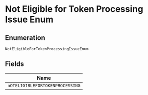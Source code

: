 
# Not Eligible for Token Processing Issue Enum

## Enumeration

`NotEligibleForTokenProcessingIssueEnum`

## Fields

| Name |
|  --- |
| `nOTELIGIBLEFORTOKENPROCESSING` |

